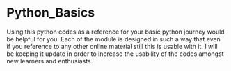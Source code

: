 # Python_Basics
Using this python codes as a reference for your basic python journey would be helpful for you.
Each of the module is designed in such a way that even if you reference to any other online material still this is usable with it.
I will be keeping it update in order to increase the usability of the codes amongst new learners and enthusiasts.
